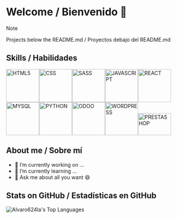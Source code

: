 # Welcome / Bienvenido 👋
> [!NOTE]
> Projects below the README.md / Proyectos debajo del README.md

## Skills / Habilidades
<!--
<img src="https://www.vectorlogo.zone/logos/w3_html5/w3_html5-ar21.svg" alt="HTML5" width="100"/><img src="https://www.vectorlogo.zone/logos/w3_css/w3_css-ar21.svg" alt="CSS" width="100"/><img src="https://www.vectorlogo.zone/logos/sass-lang/sass-lang-ar21.svg" alt="SASS" width="100"/><img src="https://www.vectorlogo.zone/logos/javascript/javascript-ar21.svg" alt="JAVASCRIPT" width="100"/><img src="https://www.vectorlogo.zone/logos/reactjs/reactjs-ar21.svg" alt="REACT" width="100"/><img src="https://www.vectorlogo.zone/logos/mysql/mysql-ar21.svg" alt="MYSQL" width="100"/><img src="https://www.vectorlogo.zone/logos/python/python-ar21.svg" alt="PYTHON" width="100"/><img src="https://seeklogo.com/images/O/odoo-logo-A4215760E7-seeklogo.com.png" alt="ODOO" width="100"/><img src="https://www.vectorlogo.zone/logos/wordpress/wordpress-ar21.svg" alt="WORDPRESS" width="100"/><img src="https://vectorwiki.com/images/hksJN__prestashop.svg" alt="PRESTASHOP" width="100" height="60"/>
-->
<img src="https://www.vectorlogo.zone/logos/w3_html5/w3_html5-ar21.svg" alt="HTML5" width="90"/><img src="https://www.vectorlogo.zone/logos/w3_css/w3_css-ar21.svg" alt="CSS" width="90"/><img src="https://www.vectorlogo.zone/logos/sass-lang/sass-lang-ar21.svg" alt="SASS" width="90"/><img src="https://www.vectorlogo.zone/logos/javascript/javascript-ar21.svg" alt="JAVASCRIPT" width="90"/><img src="https://www.vectorlogo.zone/logos/reactjs/reactjs-ar21.svg" alt="REACT" width="90"/><img src="https://www.vectorlogo.zone/logos/mysql/mysql-ar21.svg" alt="MYSQL" width="90"/><img src="https://www.vectorlogo.zone/logos/python/python-ar21.svg" alt="PYTHON" width="90"/><img src="https://seeklogo.com/images/O/odoo-logo-A4215760E7-seeklogo.com.png" alt="ODOO" width="90"/><img src="https://www.vectorlogo.zone/logos/wordpress/wordpress-ar21.svg" alt="WORDPRESS" width="90"/><img src="https://vectorwiki.com/images/hksJN__prestashop.svg" alt="PRESTASHOP" width="90" height="60"/>

## About me / Sobre mí
- 🔭 I’m currently working on ...
- 🌱 I’m currently learning ...
- 💬 Ask me about all you want 😄

## Stats on GitHub / Estadísticas en GitHub
![Alvaro624la's Top Languages](https://github-readme-stats.vercel.app/api/top-langs/?username=Alvaro624la&theme=vue-dark&show_icons=true&hide_border=true&layout=compact)

<!--
![MARSFOREVER472's Stats](https://github-readme-stats.vercel.app/api?username=Alvaro624la&theme=vue-dark&show_icons=true&hide_border=true&count_private=true)
![MARSFOREVER472's Streak](https://github-readme-streak-stats.herokuapp.com/?user=Alvaro624la&theme=vue-dark&hide_border=true)
-->


<!--
# A first-level heading
## A second-level heading
### A third-level heading

**Alvaro624la/Alvaro624la** is a ✨ _special_ ✨ repository because its `README.md` (this file) appears on your GitHub profile.

Here are some ideas to get you started:


- 👯 I’m looking to collaborate on ...
- 🤔 I’m looking for help with ...
-
- 📫 How to reach me: ...
- 😄 Pronouns: ...
- ⚡ Fun fact: ...

Some basic Git commands are:
```
git status
git add
git commit
```

> Text that is a quote
-->

